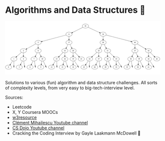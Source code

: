# Algorithms and Data Structures :robot:

![](trees_and_graphs/img/binary_tree.png)

Solutions to various (fun) algorithm and data structure challenges. All sorts of complexity levels,
from very easy to big-tech-interview level.

Sources:
- Leetcode
- X, Y Coursera MOOCs
- [w3resource](https://www.w3resource.com/python-exercises/)
- [Clément Mihailescu Youtube channel](https://www.youtube.com/channel/UCaO6VoaYJv4kS-TQO_M-N_g)
- [CS Dojo Youtube channel](https://www.youtube.com/channel/UCxX9wt5FWQUAAz4UrysqK9A)
- Cracking the Coding Interview by Gayle Laakmann McDowell :green_heart:
